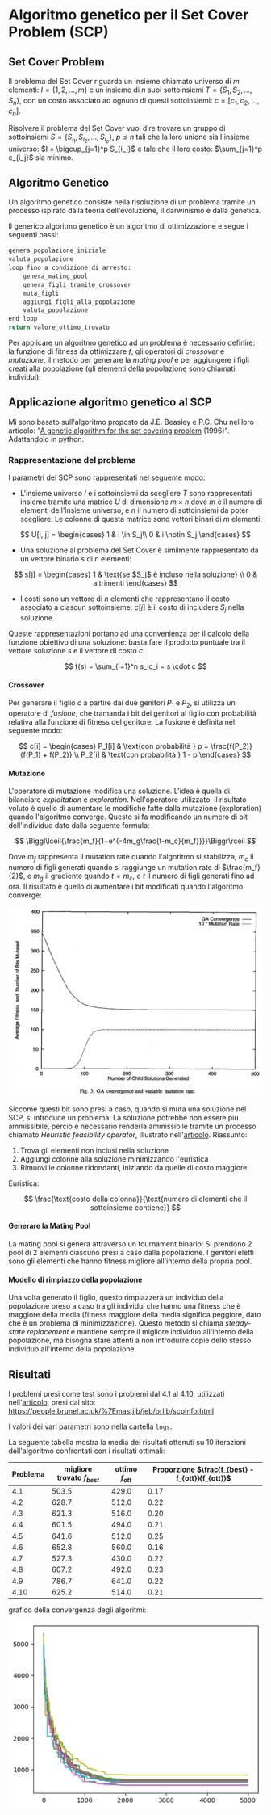 # Algoritmo genetico per il Set Cover Problem (SCP)

## Set Cover Problem

Il problema del Set Cover riguarda un insieme chiamato universo di $m$ elementi: $I = \{ 1, 2, \dots, m \}$ e un insieme di $n$ suoi sottoinsiemi $T = \{ S_1, S_2, \dots, S_n \}$, con un costo associato ad ognuno di questi sottoinsiemi: $c = [c_1, c_2, \dots, c_n]$.

Risolvere il problema del Set Cover vuol dire trovare un gruppo di sottoinsiemi $S = \{ S_{i_1}, S_{i_2}, \dots, S_{i_p} \}$, $p \leq n$ tali che la loro unione sia l'insieme universo: $I = \bigcup_{j=1}^p S_{i_j}$ e tale che il loro costo: $\sum_{j=1}^p c_{i_j}$ sia minimo.

## Algoritmo Genetico

Un algoritmo genetico consiste nella risoluzione di un problema tramite un processo ispirato dalla teoria dell'evoluzione, il darwinismo e dalla genetica.

Il generico algoritmo genetico è un algoritmo di ottimizzazione e segue i seguenti passi:

```python
genera_popolazione_iniziale
valuta_popolazione
loop fino a condizione_di_arresto:
    genera_mating_pool
    genera_figli_tramite_crossover
    muta_figli
    aggiungi_figli_alla_popolazione
    valuta_popolazione
end loop
return valore_ottimo_trovato
```

Per applicare un algoritmo genetico ad un problema è necessario definire: la funzione di fitness da ottimizzare $f$, gli operatori di *crossover* e *mutazione*, il metodo per generare la *mating pool* e per aggiungere i figli creati alla popolazione (gli elementi della popolazione sono chiamati individui).

## Applicazione algoritmo genetico al SCP

Mi sono basato sull'algoritmo proposto da J.E. Beasley e P.C. Chu nel loro articolo: "[A genetic algorithm for the set covering problem](https://www.sciencedirect.com/science/article/abs/pii/037722179500159X) (1996)". Adattandolo in python.

### Rappresentazione del problema

I parametri del SCP sono rappresentati nel seguente modo:

- L'insieme universo $I$ e i sottoinsiemi da scegliere $T$ sono rappresentati insieme tramite una matrice $U$ di dimensione $m \times n$ dove $m$ è il numero di elementi dell'insieme universo, e $n$ il numero di sottoinsiemi da poter scegliere. Le colonne di questa matrice sono vettori binari di $m$ elementi:
  
$$
  U[i, j] =
\begin{cases}
1 & i \in S_j\\
0 & i \notin S_j
\end{cases}
$$
  
  

- Una soluzione al problema del Set Cover è similmente rappresentato da un vettore binario $s$ di $n$ elementi:
  
$$
  s[j] = \begin{cases}
1 & \text{se $S_j$ è incluso nella soluzione} \\
0 & altrimenti
\end{cases}
$$

- I costi sono un vettore di $n$ elementi che rappresentano il costo associato a ciascun sottoinsieme: $c[j]$ è il costo di includere $S_j$ nella soluzione.

Queste rappresentazioni portano ad una convenienza per il calcolo della funzione obiettivo di una soluzione: basta fare il prodotto puntuale tra il vettore soluzione $s$ e il vettore di costo $c$:

$$
f(s) = \sum_{i=1}^n s_ic_i = s \cdot c
$$

#### Crossover

Per generare il figlio $c$ a partire dai due genitori $P_1$ e $P_2$, si utilizza un operatore di *fusione*, che tramanda i bit dei genitori al figlio con probabilità relativa alla funzione di fitness del genitore. La fusione è definita nel seguente modo:

$$
c[i] = \begin{cases}
P_1[i] & \text{con probabilità } p = \frac{f(P_2)}{f(P_1) + f(P_2)} \\
P_2[i] & \text{con probabilità } 1 - p
\end{cases}
$$



#### Mutazione

L'operatore di mutazione modifica una soluzione. L'idea è quella di bilanciare *exploitation* e *exploration*. Nell'operatore utilizzato, il risultato voluto è quello di aumentare le modifiche fatte dalla mutazione (exploration) quando l'algoritmo converge. Questo si fa modificando un numero di bit dell'individuo dato dalla seguente formula:

$$
\Biggl\lceil{\frac{m_f}{1+e^{-4m_g\frac{t-m_c}{m_f}}}}\Biggr\rceil
$$

Dove $m_f$ rappresenta il mutation rate quando l'algoritmo si stabilizza, $m_c$ il numero di figli generati quando si raggiunge un mutation rate di $\frac{m_f}{2}$, e $m_g$ il gradiente quando $t=m_c$, e $t$ il numero di figli generati fino ad ora. Il risultato è quello di aumentare i bit modificati quando l'algoritmo converge:

![](imgs/mutation_graph.png)

Siccome questi bit sono presi a caso, quando si muta una soluzione nel SCP, si introduce un problema: La soluzione potrebbe non essere più ammissibile, perciò è necessario renderla ammissibile tramite un processo chiamato *Heuristic feasibility operator*, illustrato nell'[articolo](https://www.sciencedirect.com/science/article/abs/pii/037722179500159X). Riassunto:

1. Trova gli elementi non inclusi nella soluzione
2. Aggiungi colonne alla soluzione minimizzando l'euristica
3. Rimuovi le colonne ridondanti, iniziando da quelle di costo maggiore

Euristica:

$$
\frac{\text{costo della colonna}}{\text{numero di elementi che il sottoinsieme contiene}}
$$

#### Generare la Mating Pool

La mating pool si genera attraverso un tournament binario: Si prendono 2 pool di 2 elementi ciascuno presi a caso dalla popolazione. I genitori eletti sono gli elementi che hanno fitness migliore all'interno della propria pool.

#### Modello di rimpiazzo della popolazione

Una volta generato il figlio, questo rimpiazzerà un individuo della popolazione preso a caso tra gli individui che hanno una fitness che è maggiore della media (fitness maggiore della media significa peggiore, dato che è un problema di minimizzazione). Questo metodo si chiama *steady-state replacement* e mantiene sempre il migliore individuo all'interno della popolazione, ma bisogna stare attenti a non introdurre copie dello stesso individuo all'interno della popolazione.

## Risultati

I problemi presi come test sono i problemi dal 4.1 al 4.10, utilizzati nell'[articolo](https://www.sciencedirect.com/science/article/abs/pii/037722179500159X), presi dal sito: https://people.brunel.ac.uk/%7Emastjjb/jeb/orlib/scpinfo.html

I valori dei vari parametri sono nella cartella `logs`.

La seguente tabella mostra la media dei risultati ottenuti su 10 iterazioni dell'algoritmo confrontati con i risultati ottimali:

| Problema | migliore trovato $f_{best}$ | ottimo $f_{ott}$ | Proporzione $\frac{f_{best} - f_{ott}}{f_{ott}}$ |
| -------- | --------------------------- | ---------------- | ------------------------------------------------ |
| 4.1      | 503.5                       | 429.0            | 0.17                                             |
| 4.2      | 628.7                       | 512.0            | 0.22                                             |
| 4.3      | 621.3                       | 516.0            | 0.20                                             |
| 4.4      | 601.5                       | 494.0            | 0.21                                             |
| 4.5      | 641.6                       | 512.0            | 0.25                                             |
| 4.6      | 652.8                       | 560.0            | 0.16                                             |
| 4.7      | 527.3                       | 430.0            | 0.22                                             |
| 4.8      | 607.2                       | 492.0            | 0.23                                             |
| 4.9      | 786.7                       | 641.0            | 0.22                                             |
| 4.10     | 625.2                       | 514.0            | 0.21                                             |

grafico della convergenza degli algoritmi:

![](imgs/plot_all.png)
